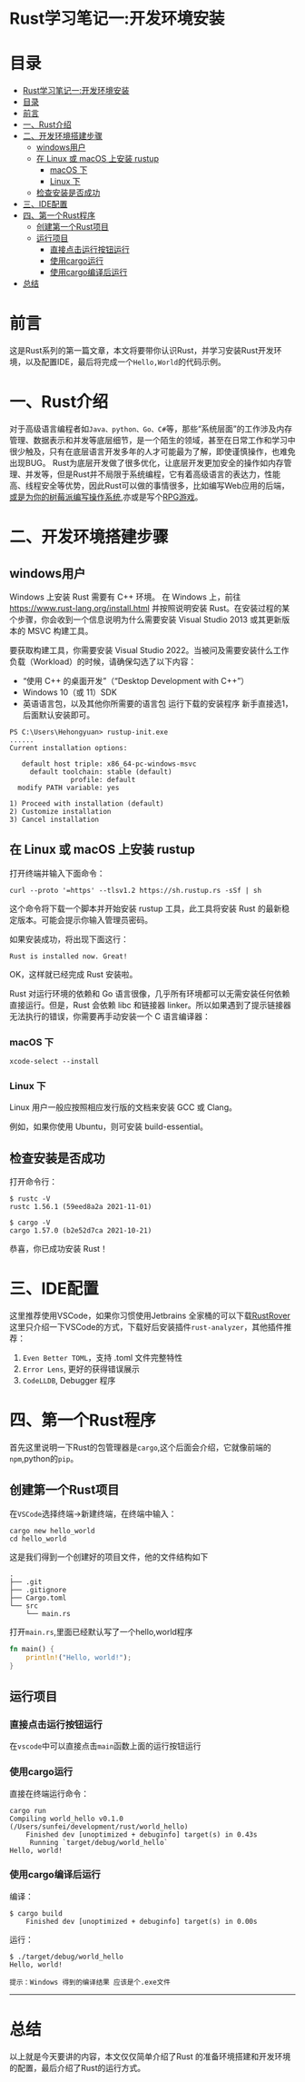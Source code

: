 
# Rust学习笔记一:开发环境安装

# 目录
<!-- TOC -->

- [Rust学习笔记一:开发环境安装](#rust%E5%AD%A6%E4%B9%A0%E7%AC%94%E8%AE%B0%E4%B8%80%E5%BC%80%E5%8F%91%E7%8E%AF%E5%A2%83%E5%AE%89%E8%A3%85)
- [目录](#%E7%9B%AE%E5%BD%95)
- [前言](#%E5%89%8D%E8%A8%80)
- [一、Rust介绍](#%E4%B8%80rust%E4%BB%8B%E7%BB%8D)
- [二、开发环境搭建步骤](#%E4%BA%8C%E5%BC%80%E5%8F%91%E7%8E%AF%E5%A2%83%E6%90%AD%E5%BB%BA%E6%AD%A5%E9%AA%A4)
  - [windows用户](#windows%E7%94%A8%E6%88%B7)
  - [在 Linux 或 macOS 上安装 rustup](#%E5%9C%A8-linux-%E6%88%96-macos-%E4%B8%8A%E5%AE%89%E8%A3%85-rustup)
    - [macOS 下](#macos-%E4%B8%8B)
    - [Linux 下](#linux-%E4%B8%8B)
  - [检查安装是否成功](#%E6%A3%80%E6%9F%A5%E5%AE%89%E8%A3%85%E6%98%AF%E5%90%A6%E6%88%90%E5%8A%9F)
- [三、IDE配置](#%E4%B8%89ide%E9%85%8D%E7%BD%AE)
- [四、第一个Rust程序](#%E5%9B%9B%E7%AC%AC%E4%B8%80%E4%B8%AArust%E7%A8%8B%E5%BA%8F)
  - [创建第一个Rust项目](#%E5%88%9B%E5%BB%BA%E7%AC%AC%E4%B8%80%E4%B8%AArust%E9%A1%B9%E7%9B%AE)
  - [运行项目](#%E8%BF%90%E8%A1%8C%E9%A1%B9%E7%9B%AE)
    - [直接点击运行按钮运行](#%E7%9B%B4%E6%8E%A5%E7%82%B9%E5%87%BB%E8%BF%90%E8%A1%8C%E6%8C%89%E9%92%AE%E8%BF%90%E8%A1%8C)
    - [使用cargo运行](#%E4%BD%BF%E7%94%A8cargo%E8%BF%90%E8%A1%8C)
    - [使用cargo编译后运行](#%E4%BD%BF%E7%94%A8cargo%E7%BC%96%E8%AF%91%E5%90%8E%E8%BF%90%E8%A1%8C)
- [总结](#%E6%80%BB%E7%BB%93)

<!-- /TOC -->
# 前言

这是Rust系列的第一篇文章，本文将要带你认识Rust，并学习安装Rust开发环境，以及配置IDE，最后将完成一个`Hello,World`的代码示例。

# 一、Rust介绍

对于高级语言编程者如`Java、python、Go、C#`等，那些“系统层面”的工作涉及内存管理、数据表示和并发等底层细节，是一个陌生的领域，甚至在日常工作和学习中很少触及，只有在底层语言开发多年的人才可能最为了解，即使谨慎操作，也难免出现BUG。
Rust为底层开发做了很多优化，让底层开发更加安全的操作如内存管理、并发等，但是Rust并不局限于系统编程，它有着高级语言的表达力，性能高、线程安全等优势，因此Rust可以做的事情很多，比如编写Web应用的后端，[或是为你的树莓派编写操作系统](https://github.com/rust-embedded/rust-raspberrypi-OS-tutorials),亦或是写个[RPG游戏](https://github.com/veloren/veloren)。

# 二、开发环境搭建步骤

## windows用户

Windows 上安装 Rust 需要有 C++ 环境。
在 Windows 上，前往 <https://www.rust-lang.org/install.html> 并按照说明安装 Rust。在安装过程的某个步骤，你会收到一个信息说明为什么需要安装 Visual Studio 2013 或其更新版本的 MSVC 构建工具。

要获取构建工具，你需要安装 Visual Studio 2022。当被问及需要安装什么工作负载（Workload）的时候，请确保勾选了以下内容：

- “使用 C++ 的桌面开发”（“Desktop Development with C++”）
- Windows 10（或 11）SDK
- 英语语言包，以及其他你所需要的语言包
运行下载的安装程序 新手直接选1，后面默认安装即可。

```shell
PS C:\Users\Hehongyuan> rustup-init.exe
......
Current installation options:

   default host triple: x86_64-pc-windows-msvc
     default toolchain: stable (default)
               profile: default
  modify PATH variable: yes

1) Proceed with installation (default)
2) Customize installation
3) Cancel installation

```

## 在 Linux 或 macOS 上安装 rustup

打开终端并输入下面命令：

```shell
curl --proto '=https' --tlsv1.2 https://sh.rustup.rs -sSf | sh
```

这个命令将下载一个脚本并开始安装 rustup 工具，此工具将安装 Rust 的最新稳定版本。可能会提示你输入管理员密码。

如果安装成功，将出现下面这行：

```shell
Rust is installed now. Great!
```

OK，这样就已经完成 Rust 安装啦。

Rust 对运行环境的依赖和 Go 语言很像，几乎所有环境都可以无需安装任何依赖直接运行。但是，Rust 会依赖 libc 和链接器 linker。所以如果遇到了提示链接器无法执行的错误，你需要再手动安装一个 C 语言编译器：

### macOS 下

```shell
xcode-select --install
```

### Linux 下

Linux 用户一般应按照相应发行版的文档来安装 GCC 或 Clang。

例如，如果你使用 Ubuntu，则可安装 build-essential。

## 检查安装是否成功

打开命令行：

```shell
$ rustc -V
rustc 1.56.1 (59eed8a2a 2021-11-01)

$ cargo -V
cargo 1.57.0 (b2e52d7ca 2021-10-21)

```

恭喜，你已成功安装 Rust！

# 三、IDE配置

这里推荐使用VSCode，如果你习惯使用Jetbrains 全家桶的可以下载[RustRover](https://www.jetbrains.com/rust/)
这里只介绍一下VSCode的方式，下载好后安装插件`rust-analyzer`，其他插件推荐：

 1. `Even Better TOML`，支持 .toml 文件完整特性
 2. `Error Lens`, 更好的获得错误展示
 3. `CodeLLDB`, Debugger 程序

# 四、第一个Rust程序

首先这里说明一下Rust的包管理器是`cargo`,这个后面会介绍，它就像前端的`npm`,python的`pip`。

## 创建第一个Rust项目

在`VSCode`选择终端->新建终端，在终端中输入：

```shell
cargo new hello_world
cd hello_world
```

这是我们得到一个创建好的项目文件，他的文件结构如下

```shell
.
├── .git
├── .gitignore
├── Cargo.toml
└── src
    └── main.rs
```

打开`main.rs`,里面已经默认写了一个hello,world程序

```rust
fn main() {
    println!("Hello, world!");
}
```

## 运行项目

### 直接点击运行按钮运行

在`vscode`中可以直接点击`main`函数上面的运行按钮运行

### 使用cargo运行

直接在终端运行命令：

```shell
cargo run
Compiling world_hello v0.1.0 (/Users/sunfei/development/rust/world_hello)
    Finished dev [unoptimized + debuginfo] target(s) in 0.43s
     Running `target/debug/world_hello`
Hello, world!
```

### 使用cargo编译后运行

编译：

```shell
$ cargo build
    Finished dev [unoptimized + debuginfo] target(s) in 0.00s
```

运行：

```shell
$ ./target/debug/world_hello
Hello, world!
```

`提示：Windows 得到的编译结果 应该是个.exe文件`

---

# 总结

以上就是今天要讲的内容，本文仅仅简单介绍了Rust 的准备环境搭建和开发环境的配置，最后介绍了Rust的运行方式。
